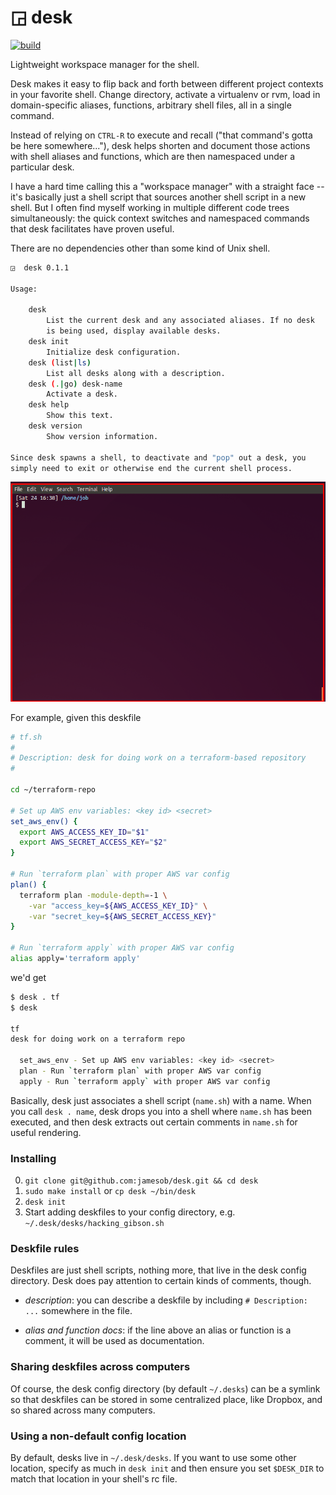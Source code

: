 
# ◲  desk

[![build](https://api.travis-ci.org/jamesob/desk.svg)](https://travis-ci.org/jamesob/desk)

Lightweight workspace manager for the shell. 

Desk makes it easy to flip back and forth between different project contexts in
your favorite shell. Change directory, activate a virtualenv or rvm, load
in domain-specific aliases, functions, arbitrary shell files, all in a
single command.

Instead of relying on `CTRL-R` to execute and recall ("that command's gotta
be here somewhere..."), desk helps shorten and document those actions with
shell aliases and functions, which are then namespaced under a particular
desk.

I have a hard time calling this a "workspace manager" with a straight
face -- it's basically just a shell script that sources another shell script in a new shell.
But I often find myself working in multiple different code trees simultaneously:
the quick context switches and namespaced commands that desk facilitates 
have proven useful.

There are no dependencies other than some kind of Unix shell.

```sh
◲  desk 0.1.1

Usage:

    desk
        List the current desk and any associated aliases. If no desk 
        is being used, display available desks.
    desk init
        Initialize desk configuration.
    desk (list|ls)
        List all desks along with a description.
    desk (.|go) desk-name
        Activate a desk.
    desk help
        Show this text.
    desk version
        Show version information.

Since desk spawns a shell, to deactivate and "pop" out a desk, you
simply need to exit or otherwise end the current shell process.
```

<img src='screencap.gif' width=700>

For example, given this deskfile
```sh
# tf.sh
# 
# Description: desk for doing work on a terraform-based repository
#

cd ~/terraform-repo

# Set up AWS env variables: <key id> <secret>
set_aws_env() {
  export AWS_ACCESS_KEY_ID="$1"
  export AWS_SECRET_ACCESS_KEY="$2"
}

# Run `terraform plan` with proper AWS var config
plan() {
  terraform plan -module-depth=-1 \
    -var "access_key=${AWS_ACCESS_KEY_ID}" \
    -var "secret_key=${AWS_SECRET_ACCESS_KEY}"
}
 
# Run `terraform apply` with proper AWS var config
alias apply='terraform apply'
```

we'd get 

```sh
$ desk . tf
$ desk

tf
desk for doing work on a terraform repo

  set_aws_env - Set up AWS env variables: <key id> <secret>
  plan - Run `terraform plan` with proper AWS var config
  apply - Run `terraform apply` with proper AWS var config
```
 
Basically, desk just associates a shell script (`name.sh`) with a name. When
you call `desk . name`, desk drops you into a shell where `name.sh` has been
executed, and then desk extracts out certain comments in `name.sh` for useful
rendering.
          
### Installing

0. `git clone git@github.com:jamesob/desk.git && cd desk`
0. `sudo make install` or `cp desk ~/bin/desk`
0. `desk init`
0. Start adding deskfiles to your config directory, e.g. `~/.desk/desks/hacking_gibson.sh`

### Deskfile rules

Deskfiles are just shell scripts, nothing more, that live in the desk config directory. 
Desk does pay attention to certain kinds of comments, though.

- *description*: you can describe a deskfile by including `# Description: ...`
  somewhere in the file.

- *alias and function docs*: if the line above an alias or function is a 
  comment, it will be used as documentation.

### Sharing deskfiles across computers

Of course, the desk config directory (by default `~/.desks`) can be a symlink
so that deskfiles can be stored in some centralized place, like Dropbox,
and so shared across many computers.

### Using a non-default config location

By default, desks live in `~/.desk/desks`. If you want to use some other location,
specify as much in `desk init` and then ensure you set `$DESK_DIR` to match
that location in your shell's rc file.
